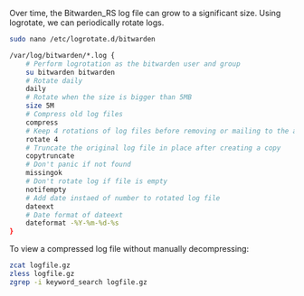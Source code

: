 Over time, the Bitwarden_RS log file can grow to a significant size. Using logrotate, we can periodically rotate logs.

```sh
sudo nano /etc/logrotate.d/bitwarden
```

```sh
/var/log/bitwarden/*.log {
    # Perform logrotation as the bitwarden user and group
    su bitwarden bitwarden
    # Rotate daily
    daily
    # Rotate when the size is bigger than 5MB
    size 5M
    # Compress old log files
    compress
    # Keep 4 rotations of log files before removing or mailing to the address specified in a mail directive
    rotate 4
    # Truncate the original log file in place after creating a copy
    copytruncate
    # Don't panic if not found
    missingok
    # Don't rotate log if file is empty
    notifempty
    # Add date instaed of number to rotated log file
    dateext
    # Date format of dateext
    dateformat -%Y-%m-%d-%s
}
```

To view a compressed log file without manually decompressing:

```sh
zcat logfile.gz
zless logfile.gz
zgrep -i keyword_search logfile.gz
```
